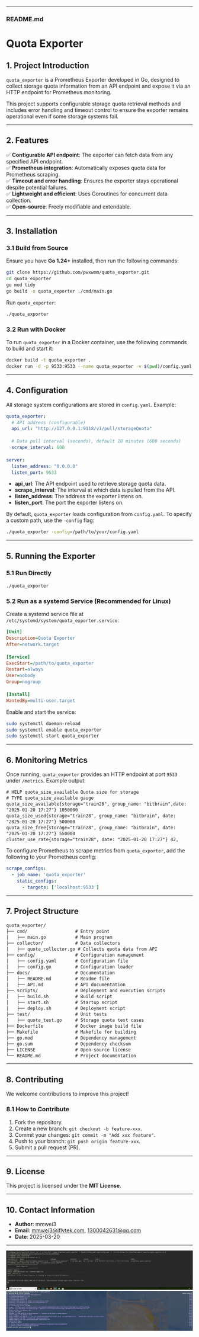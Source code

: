 
---

### **README.md**

# **Quota Exporter**  

## **1. Project Introduction**  
`quota_exporter` is a Prometheus Exporter developed in Go, designed to collect storage quota information from an API endpoint and expose it via an HTTP endpoint for Prometheus monitoring.  

This project supports configurable storage quota retrieval methods and includes error handling and timeout control to ensure the exporter remains operational even if some storage systems fail.  

---

## **2. Features**  
✅ **Configurable API endpoint**: The exporter can fetch data from any specified API endpoint.  
✅ **Prometheus integration**: Automatically exposes quota data for Prometheus scraping.  
✅ **Timeout and error handling**: Ensures the exporter stays operational despite potential failures.  
✅ **Lightweight and efficient**: Uses Goroutines for concurrent data collection.  
✅ **Open-source**: Freely modifiable and extendable.  

---

## **3. Installation**  
### **3.1 Build from Source**  
Ensure you have **Go 1.24+** installed, then run the following commands:  

```bash
git clone https://github.com/pwxwmm/quota_exporter.git
cd quota_exporter
go mod tidy
go build -o quota_exporter ./cmd/main.go
```

Run `quota_exporter`:  
```bash
./quota_exporter
```

### **3.2 Run with Docker**  
To run `quota_exporter` in a Docker container, use the following commands to build and start it:  

```bash
docker build -t quota_exporter .
docker run -d -p 9533:9533 --name quota_exporter -v $(pwd)/config.yaml:/app/config.yaml -v /etc/localtime:/etc/localtime  quota_exporter
```

---

## **4. Configuration**  
All storage system configurations are stored in `config.yaml`. Example:  

```yaml
quota_exporter:
  # API address (configurable)
  api_url: "http://127.0.0.1:9118/v1/pull/storageQuota"

  # Data pull interval (seconds), default 10 minutes (600 seconds)
  scrape_interval: 600

server:
  listen_address: "0.0.0.0"
  listen_port: 9533
```

- **api_url**: The API endpoint used to retrieve storage quota data.  
- **scrape_interval**: The interval at which data is pulled from the API.  
- **listen_address**: The address the exporter listens on.  
- **listen_port**: The port the exporter listens on.

By default, `quota_exporter` loads configuration from `config.yaml`. To specify a custom path, use the `-config` flag:  

```bash
./quota_exporter -config=/path/to/your/config.yaml
```

---

## **5. Running the Exporter**  

### **5.1 Run Directly**  
```bash
./quota_exporter
```

### **5.2 Run as a systemd Service (Recommended for Linux)**  

Create a systemd service file at `/etc/systemd/system/quota_exporter.service`:  

```ini
[Unit]
Description=Quota Exporter
After=network.target

[Service]
ExecStart=/path/to/quota_exporter
Restart=always
User=nobody
Group=nogroup

[Install]
WantedBy=multi-user.target
```

Enable and start the service:  

```bash
sudo systemctl daemon-reload
sudo systemctl enable quota_exporter
sudo systemctl start quota_exporter
```

---

## **6. Monitoring Metrics**  

Once running, `quota_exporter` provides an HTTP endpoint at port `9533` under `/metrics`. Example output:  

```plaintext
# HELP quota_size_available Quota size for storage
# TYPE quota_size_available gauge
quota_size_available{storage="train28", group_name: "bitbrain",date: "2025-01-20 17:27"} 1050000
quota_size_used{storage="train28", group_name: "bitbrain", date: "2025-01-20 17:27"} 500000
quota_size_free{storage="train28", group_name: "bitbrain", date: "2025-01-20 17:27"} 550000
cluster_use_rate{storage="train28", date: "2025-01-20 17:27"} 42,
```

To configure Prometheus to scrape metrics from `quota_exporter`, add the following to your Prometheus config:  

```yaml
scrape_configs:
  - job_name: 'quota_exporter'
    static_configs:
      - targets: ['localhost:9533']
```

---

## **7. Project Structure**  

```
quota_exporter/
├── cmd/                  # Entry point
│   ├── main.go           # Main program
├── collector/            # Data collectors
│   ├── quota_collector.go # Collects quota data from API
├── config/               # Configuration management
│   ├── config.yaml       # Configuration file
│   ├── config.go         # Configuration loader
├── docs/                 # Documentation
│   ├── README.md         # Readme file
│   ├── API.md            # API documentation
├── scripts/              # Deployment and execution scripts
│   ├── build.sh          # Build script
│   ├── start.sh          # Startup script
│   ├── deploy.sh         # Deployment script
├── test/                 # Unit tests
│   ├── quota_test.go     # Storage quota test cases
├── Dockerfile            # Docker image build file
├── Makefile              # Makefile for building
├── go.mod                # Dependency management
├── go.sum                # Dependency checksum
├── LICENSE               # Open-source license
└── README.md             # Project documentation
```

---

## **8. Contributing**  
We welcome contributions to improve this project!  

### **8.1 How to Contribute**  
1. Fork the repository.  
2. Create a new branch: `git checkout -b feature-xxx`.  
3. Commit your changes: `git commit -m "Add xxx feature"`.  
4. Push to your branch: `git push origin feature-xxx`.  
5. Submit a pull request (PR).  

---

## **9. License**  
This project is licensed under the **MIT License**.  

---

## **10. Contact Information**  
- **Author**: mmwei3  
- **Email**: mmwei3@iflytek.com, 1300042631@qq.com  
- **Date**: 2025-03-20  

---
![alt text](image.png)
![alt text](image-1.png)